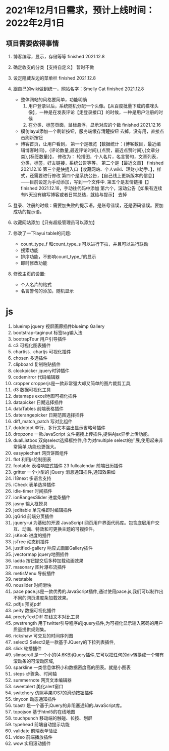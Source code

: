 # 2021年12月1日需求，预计上线时间：2022年2月1日

##  项目需要做得事情
1. 博客编写，显示，存储等等  finished 2021.12.8
2. 确定收支的分类【支持自定义】 暂时不做  
3. 设定隐藏左边的菜单栏  finished 2021.12.8
4. 跟自己的wiki做到统一，网站名字：Smelly Cat  finished 2021.12.8
   
   * 整体网站的风格要简单，功能明确
	   1. 用户登录以后，系统随机分配一个头像。【从百度批量下载的猫咪头像】，一种是在发表评论【走登录接口】的时候，一种是用户注册的时候
	   2. 在分类、标签页面，鼠标悬浮，显示对应的个数  finished 2021.12.16
   * 模仿layui添加一个刷新按钮，服务端缓存清楚按钮   去掉，没有用，直接点击刷新按钮
   * 博客首页，让用户看到，
	第一个是概览【数据统计：{博客数目，最近编辑博客时间}，{评论数量,最近评论时间},{点赞，最近点赞时间},{文章分类},{标签数量}】，
	 修改为： 轮播图，个人名片，名言警句，文章列表，分类，标签，好友链接，系统公告等等。
	第二个是【最近文章】  finished 2021.12.16
	第三个是快捷入口【收藏网站、个人wiki、理财小助手、】，样式，还需要进行修改
	第四个是系统公告，【自己线上更新版本的信息】——目前设定为手动添加，写到一个文件中. 
	第五个是友情链接【】 finished 2021.12.16，手动往代码中添加
	第六个，滚动公告【如果有连续有N天没有编写博客或者日常总结，就给与提示】 去掉
5. 登录、注册的时候：需要加失败的提示语，是账号错误，还是密码错误。要加成功的提示语。   
6. 收藏网站添加【只有超级管理员可以添加】
7. 修改了一下layui table的问题:
	* count_type_f 和count_type_s 可以进行下拉，并且可以进行联动
	* 搜索功能
	* 排序功能，不影响count_type_f的显示
	* 即时修改功能
8. 修改主页的设置:

	* 个人名片的格式
	* 名言警句的添加，随机显示



# js
1. blueimp jquery 视屏画廊插件blueimp Gallery
2. bootstrap-taginput  标签tag输入法
3. bootrapTour  用户引导插件
4. c3  可视化图表插件
5. chartist、chartjs 可视化插件
6. chosen 多选插件
7. clipboard  复制粘贴插件
8. clockpicker jquery时钟插件
9. codemirror  代码编辑器
10. cropper  cropperjs是一款非常强大却又简单的图片裁剪工具,
11. d3   数据可视化工具
12. datamaps  	excel地图可视化插件
13. datapicker  日期选择插件
14. dataTables	前端表格插件
15. daterangepicker	日期范围选择插件
16. diff_match_patch	写对比组件
17. dotdotdot	单行、多行文本溢出显示省略号插件
18. dropzone	一款JavaScript 文件拖拽上传插件,提供Ajax异步上传功能。
19. dualListbox	双向select选择框控件,作为对multiple select的扩展,使用起来非常简单,功能也更强大。
20. easypiechart	网页饼图组件
21. flot	利用js绘制图表
22. footable	表格响应式插件
23 fullcalendar	前端日历插件
24. gritter		一个小型的 jQuery 消息通知插件,通知效果如
25. i18next		多语言支持
26. iCheck		表单选择插件
27. idle-timer		时间插件
28. ionRangesSlider		进度条插件
29. jasny	输入框摸具
30. jeditable	单元格即时编辑插件
31. jqGrid	前端分页插件
32. jquery-ui  为基础的开源 JavaScript 网页用户界面代码库。包含底层用户交互、动画、特效和可更换主题的可视控件。
33. jsKnob   进度的插件
34. jsTree   动态树插件
35. justified-gallery 响应式画廊Gallery插件
36. jvectormap  jquery地图插件
37. ladda  按钮提交后多种加载动画效果
38. masonary    图片瀑布流插件
39. metisMenu	导航插件
40. netstable
41. nouslider	时间滑块
42. pace	pace.js是一款优秀的JavaScript插件,通过使用pace.js,我们可以制作出不同的网页进度条加载效果。
43. pdfjs   预览pdf
44. peity	数据可视化插件
45. preetyTextDiff	在线文本对比工具
46. pwstrength   用于twitter引导程序的jquery插件,为可视化显示输入密码的用户质量提供规则集。
47. rickshaw	可交互的时间序列图
48. select2    Select2是一款基于JQuery的下拉列表插件,
49. slick 	轮播插件
50. slimscroll   是一个小的(4.6KB)jQuery插件,它可以把任何的div转换成一个带有滚动条的可滚动区域,
51. sparkline  一类信息体积小和数据密度高的图表。就是小图表
52. steps	步骤条、时间轴
53. summernote   网页文本编辑器
54. sweetalert   美化alert窗口
55. switchery   仿照苹果IOS7的滑动按钮插件
56. tinycon		动态通知插件
57. toastr	是一个基于jQuery的非阻塞通知的JavaScript库。
58. topojson   基于html5的在线地图
59. touchpunch 移动端的触碰、长按、划屏
60. typehead  前端自动提示功能
61. validate 前端表单验证
62. video  前端播放插件
63. wow  实用滚动插件




